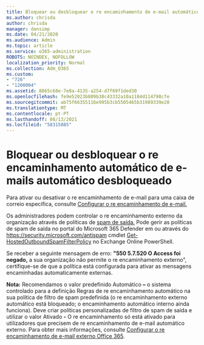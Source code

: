 ```yaml
---
title: Bloquear ou desbloquear o re encaminhamento de e-mail automático externo
ms.author: chrisda
author: chrisda
manager: dansimp
ms.date: 04/21/2020
ms.audience: Admin
ms.topic: article
ms.service: o365-administration
ROBOTS: NOINDEX, NOFOLLOW
localization_priority: Normal
ms.collection: Adm_O365
ms.custom:
- "726"
- "1200004"
ms.assetid: 8865c68e-7e8a-4135-a254-d7f69f1ded30
ms.openlocfilehash: fe9e52023b809b38c43332a10a1184d114798cfe
ms.sourcegitcommit: ab75f66355116e995b3cb5505465b31989339e28
ms.translationtype: MT
ms.contentlocale: pt-PT
ms.lasthandoff: 08/13/2021
ms.locfileid: "58315885"
---
```

# <a name="block-or-unblock-eternal-automatic-email-forwarding"></a>Bloquear ou desbloquear o re encaminhamento automático de e-mails automático desbloqueado

Para ativar ou desativar o re encaminhamento de e-mail para uma caixa de correio específica, consulte [Configurar o re encaminhamento de e-mail.](https://docs.microsoft.com/microsoft-365/admin/email/configure-email-forwarding)

Os administradores podem controlar o re encaminhamento externo da organização através de políticas de [spam de saída.](https://docs.microsoft.com/microsoft-365/security/office-365-security/configure-the-outbound-spam-policy) Pode gerir as políticas de spam de saída no portal do Microsoft 365 Defender em ou através do <https://security.microsoft.com/antispam> cmdlet [Get-HostedOutboundSpamFilterPolicy](https://docs.microsoft.com/powershell/module/exchange/get-hostedoutboundspamfilterpolicy) no Exchange Online PowerShell.

Se receber a seguinte mensagem de erro: **"550 5.7.520 O Access foi negado,** a sua organização não permite o re encaminhamento externo", certifique-se de que a política está configurada para ativar as mensagens encaminhadas automaticamente externas.

**Nota:** Recomendamos o valor predefinido Automático **–** o sistema controlado para a definição Regras de re encaminhamento automático na sua política de filtro de spam predefinida (o re encaminhamento externo automático está bloqueado; o encaminhamento automático interno ainda funciona).  Deve criar políticas personalizadas de filtro de spam de saída e utilizar o valor Ativado **-** O re encaminhamento só está ativado para utilizadores que precisem de re encaminhamento de e-mail automático externo. Para obter mais informações, consulte [Configurar o re encaminhamento de e-mail externo Office 365](https://docs.microsoft.com/microsoft-365/security/office-365-security/external-email-forwarding).
